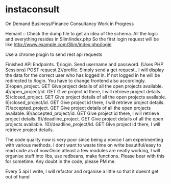 # instaconsult
On Demand Business/Finance Consultancy
Work in Progress

Hemant :: Check the dump file to get an idea of the schema. All the logic and everything resides in Slim/index.php
 So the first login request will be like http://www.example.com/Slim/index.php/login

 Use a chrome plugin to send rest api requests



Finished API Endpoints.
1)/login. Send username and password.   (Uses PHP Sessions) POST request
2)/profile. Simply send a get request.. I will display the data for the correct user who has logged in. If not logged in he will be redirected to /login. You have to change frontend also accordingly.
3)/open_project. GET Give project details of all the open projects available.
4)/open_project/id. GET Give project id there, I will retrieve project details.
5)/closed_project. GET Give project details of all the open projects available.
6)/closed_project/id. GET Give project id there, I will retrieve project details.
7)/accepted_project. GET Give project details of all the open projects available.
8)/accepted_project/id. GET Give project id there, I will retrieve project details.
9)/deadline_project. GET Give project details of all the open projects available.
10)/deadline_project/id. GET Give project id there, I will retrieve project details.

The code quality now is very poor since being a novice I am experimenting with various methods. I dont want to waste time on write beautiful/easy to read code as of now.Once atleast a few modules are neatly working, I will organise stuff into libs, use redbeans, make functions. Please bear with this for sometime. Any doubt in the code, please PM me.

Every 5 api I write, I will refactor and organise a little so that it doesnt get out of hand
